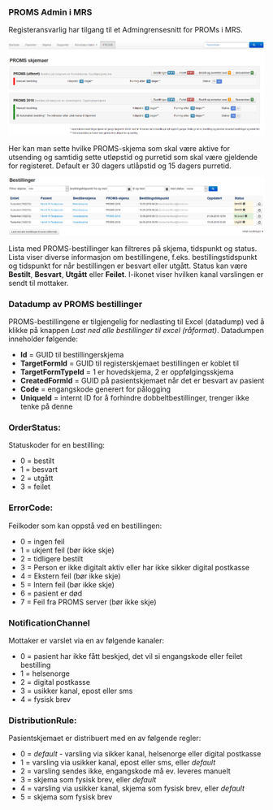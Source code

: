 ### PROMS Admin i MRS
Registeransvarlig har tilgang til et Admingrensesnitt for PROMs i MRS.

![MRS PROMS Admin](img/mrs_proms_admin1.png)

Her kan man sette hvilke PROMS-skjema som skal være aktive for utsending og samtidig sette utløpstid og purretid som skal være gjeldende for registeret. Default er 30 dagers utlåpstid og 15 dagers purretid.

![PROMS Bestillinger](img/mrs_proms_admin2.png)

Lista med PROMS-bestillinger kan filtreres på skjema, tidspunkt og status. Lista viser diverse informasjon om bestillingene, f.eks. bestillingstidspunkt og tidspunkt for når bestillingen er besvart eller utgått. Status kan være **Bestilt**, **Besvart**, **Utgått** eller **Feilet**. I-ikonet viser hvilken kanal varslingen er sendt til mottaker.


### Datadump av PROMS bestillinger
PROMS-bestillingene er tilgjengelig for nedlasting til Excel (datadump) ved å klikke på knappen *Last ned alle bestillinger til excel (råformat)*. Datadumpen inneholder følgende:

* **Id** =  GUID til bestillingerskjema
* **TargetFormId** =  GUID til registerskjemaet bestillingen er koblet til
* **TargetFormTypeId** =  1 er hovedskjema, 2 er oppfølgingsskjema
* **CreatedFormId** = GUID på pasientskjemaet når det er besvart av pasient
* **Code** = engangskode generert for pålogging
* **UniqueId** = internt ID for å forhindre dobbeltbestillinger, trenger ikke tenke på denne


### OrderStatus:
Statuskoder for en bestilling:
* 0 = bestilt
* 1 = besvart
* 2 = utgått
* 3 = feilet


### ErrorCode:
Feilkoder som kan oppstå ved en bestillingen:
* 0 = ingen feil
* 1 = ukjent feil (bør ikke skje)
* 2 = tidligere  bestilt
* 3 = Person er ikke digitalt aktiv eller har ikke sikker digital postkasse
* 4 = Ekstern feil (bør ikke skje)
* 5 = Intern feil (bør ikke skje)
* 6 = pasient er død
* 7 = Feil fra PROMS server (bør ikke skje)


### NotificationChannel
Mottaker er varslet via en av følgende kanaler:
* 0 = pasient har ikke fått beskjed, det vil si engangskode eller feilet bestilling
* 1 = helsenorge
* 2 = digital postkasse
* 3 = usikker kanal, epost eller sms
* 4 = fysisk brev


### DistributionRule:
Pasientskjemaet er distribuert med en av følgende regler:
* 0 = *default* - varsling via sikker kanal, helsenorge eller digital postkasse
* 1 = varsling via usikker kanal, epost eller sms, eller *default*
* 2 = varsling sendes ikke, engangskode må ev. leveres manuelt
* 3 = skjema som fysisk brev, eller *default*
* 4 = varsling via usikker kanal, skjema som fysisk brev, eller *default*
* 5 = skjema som fysisk brev
